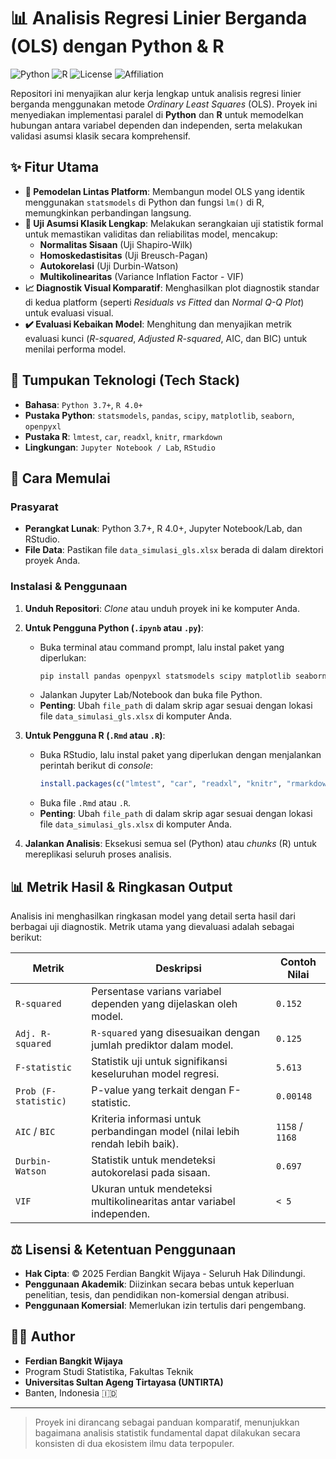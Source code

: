 # 📊 Analisis Regresi Linier Berganda (OLS) dengan Python & R

![Python](https://img.shields.io/badge/Python-3.7+-blue.svg)
![R](https://img.shields.io/badge/R-4.0+-purple.svg)
![License](https://img.shields.io/badge/License-MIT-red.svg)
![Affiliation](https://img.shields.io/badge/Affiliation-UNTIRTA-orange.svg)

Repositori ini menyajikan alur kerja lengkap untuk analisis regresi linier berganda menggunakan metode *Ordinary Least Squares* (OLS). Proyek ini menyediakan implementasi paralel di **Python** dan **R** untuk memodelkan hubungan antara variabel dependen dan independen, serta melakukan validasi asumsi klasik secara komprehensif.

## ✨ Fitur Utama

- **🧠 Pemodelan Lintas Platform**: Membangun model OLS yang identik menggunakan `statsmodels` di Python dan fungsi `lm()` di R, memungkinkan perbandingan langsung.
- **🔬 Uji Asumsi Klasik Lengkap**: Melakukan serangkaian uji statistik formal untuk memastikan validitas dan reliabilitas model, mencakup:
  - **Normalitas Sisaan** (Uji Shapiro-Wilk)
  - **Homoskedastisitas** (Uji Breusch-Pagan)
  - **Autokorelasi** (Uji Durbin-Watson)
  - **Multikolinearitas** (Variance Inflation Factor - VIF)
- **📈 Diagnostik Visual Komparatif**: Menghasilkan plot diagnostik standar di kedua platform (seperti *Residuals vs Fitted* dan *Normal Q-Q Plot*) untuk evaluasi visual.
- **✔️ Evaluasi Kebaikan Model**: Menghitung dan menyajikan metrik evaluasi kunci (*R-squared*, *Adjusted R-squared*, AIC, dan BIC) untuk menilai performa model.

## 🔧 Tumpukan Teknologi (Tech Stack)

- **Bahasa**: `Python 3.7+`, `R 4.0+`
- **Pustaka Python**: `statsmodels`, `pandas`, `scipy`, `matplotlib`, `seaborn`, `openpyxl`
- **Pustaka R**: `lmtest`, `car`, `readxl`, `knitr`, `rmarkdown`
- **Lingkungan**: `Jupyter Notebook / Lab`, `RStudio`

## 🚀 Cara Memulai

### Prasyarat
- **Perangkat Lunak**: Python 3.7+, R 4.0+, Jupyter Notebook/Lab, dan RStudio.
- **File Data**: Pastikan file `data_simulasi_gls.xlsx` berada di dalam direktori proyek Anda.

### Instalasi & Penggunaan

1.  **Unduh Repositori**: *Clone* atau unduh proyek ini ke komputer Anda.

2.  **Untuk Pengguna Python (`.ipynb` atau `.py`)**:
    - Buka terminal atau command prompt, lalu instal paket yang diperlukan:
      ```bash
      pip install pandas openpyxl statsmodels scipy matplotlib seaborn jupyterlab
      ```
    - Jalankan Jupyter Lab/Notebook dan buka file Python.
    - **Penting**: Ubah `file_path` di dalam skrip agar sesuai dengan lokasi file `data_simulasi_gls.xlsx` di komputer Anda.

3.  **Untuk Pengguna R (`.Rmd` atau `.R`)**:
    - Buka RStudio, lalu instal paket yang diperlukan dengan menjalankan perintah berikut di *console*:
      ```r
      install.packages(c("lmtest", "car", "readxl", "knitr", "rmarkdown"))
      ```
    - Buka file `.Rmd` atau `.R`.
    - **Penting**: Ubah `file_path` di dalam skrip agar sesuai dengan lokasi file `data_simulasi_gls.xlsx` di komputer Anda.

4.  **Jalankan Analisis**: Eksekusi semua sel (Python) atau *chunks* (R) untuk mereplikasi seluruh proses analisis.

## 📊 Metrik Hasil & Ringkasan Output

Analisis ini menghasilkan ringkasan model yang detail serta hasil dari berbagai uji diagnostik. Metrik utama yang dievaluasi adalah sebagai berikut:

| Metrik              | Deskripsi                                                                 | Contoh Nilai  |
| ------------------- | ------------------------------------------------------------------------- | ------------- |
| `R-squared`         | Persentase varians variabel dependen yang dijelaskan oleh model.          | `0.152`       |
| `Adj. R-squared`    | `R-squared` yang disesuaikan dengan jumlah prediktor dalam model.         | `0.125`       |
| `F-statistic`       | Statistik uji untuk signifikansi keseluruhan model regresi.               | `5.613`       |
| `Prob (F-statistic)`| P-value yang terkait dengan F-statistic.                                  | `0.00148`     |
| `AIC` / `BIC`       | Kriteria informasi untuk perbandingan model (nilai lebih rendah lebih baik). | `1158` / `1168` |
| `Durbin-Watson`     | Statistik untuk mendeteksi autokorelasi pada sisaan.                      | `0.697`       |
| `VIF`               | Ukuran untuk mendeteksi multikolinearitas antar variabel independen.      | `< 5`         |


## ⚖️ Lisensi & Ketentuan Penggunaan

- **Hak Cipta**: © 2025 Ferdian Bangkit Wijaya - Seluruh Hak Dilindungi.
- **Penggunaan Akademik**: Diizinkan secara bebas untuk keperluan penelitian, tesis, dan pendidikan non-komersial dengan atribusi.
- **Penggunaan Komersial**: Memerlukan izin tertulis dari pengembang.

## 👨‍💻 Author

- **Ferdian Bangkit Wijaya**
- Program Studi Statistika, Fakultas Teknik
- **Universitas Sultan Ageng Tirtayasa (UNTIRTA)**
- Banten, Indonesia 🇮🇩

---

> Proyek ini dirancang sebagai panduan komparatif, menunjukkan bagaimana analisis statistik fundamental dapat dilakukan secara konsisten di dua ekosistem ilmu data terpopuler.
